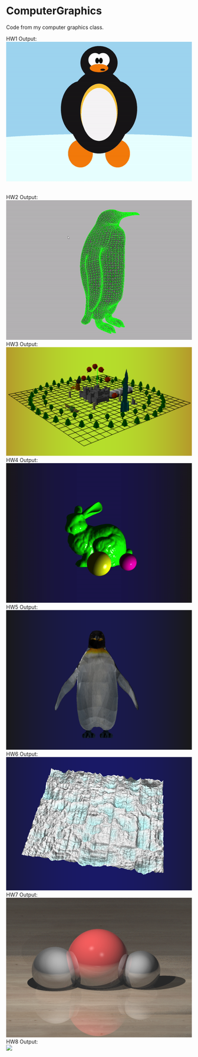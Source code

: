 # ComputerGraphics
Code from my computer graphics class.

HW1 Output:
<br>
<img src="penguin_a1.gif">

<br>
HW2 Output:
<br>
<img src="hw2.gif">

<br>
HW3 Output:
<br>
<img src="hw3.PNG" style="width:600px;">

<br>
HW4 Output:
<br>
<img src="hw4.gif">

<br>
HW5 Output:
<br>
<img src="hw5.PNG" style="width:600px;">

<br>
HW6 Output:
<br>
<img src="hw6.PNG" style="width:600px;">

<br>
HW7 Output:
<br>
<img src="hw7.PNG" style="width:600px;">

<br>
HW8 Output:
<br>
<img src="hw8.gif" style="width:600px;">
